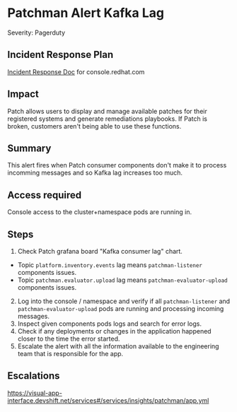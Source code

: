 # Patchman Alert Kafka Lag
Severity: Pagerduty

## Incident Response Plan
 [Incident Response Doc](https://docs.google.com/document/d/1AyEQnL4B11w7zXwum8Boty2IipMIxoFw1ri1UZB6xJE) for console.redhat.com

## Impact
Patch allows users to display and manage available patches for their registered systems and generate remediations playbooks. If Patch is broken, customers aren't being able to use these functions.

## Summary
This alert fires when Patch consumer components don't make it to process incomming messages and so Kafka lag increases too much.

## Access required
Console access to the cluster+namespace pods are running in.

## Steps
1. Check Patch grafana board "Kafka consumer lag" chart.
 - Topic `platform.inventory.events` lag means `patchman-listener` components issues.
 - Topic `patchman.evaluator.upload` lag means `patchman-evaluator-upload` components issues.
2. Log into the console / namespace and verify if all `patchman-listener` and `patchman-evaluator-upload` pods are running and processing incoming messages.
3. Inspect given components pods logs and search for error logs.
4. Check if any deployments or changes in the application happened closer to the time the error started. 
5. Escalate the alert with all the information available to the engineering team that is responsible for the app.

## Escalations
https://visual-app-interface.devshift.net/services#/services/insights/patchman/app.yml
